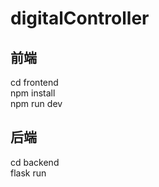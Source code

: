 # digitalController
## 前端
cd frontend
<br>
npm install
<br>
npm run dev
<br>

## 后端
cd backend
<br>
flask run
<br>
